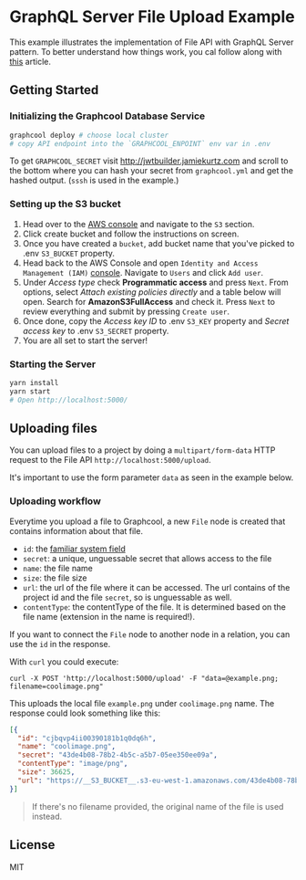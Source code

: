 # GraphQL Server File Upload Example

This example illustrates the implementation of File API with GraphQL Server pattern. To better understand how things work, you cal follow along with [this](https://medium.com/@maticzavadlal/graphcool-1-0-examples-series-file-api-3b16b4b8785f) article.

## Getting Started

### Initializing the Graphcool Database Service
```sh
graphcool deploy # choose local cluster
# copy API endpoint into the `GRAPHCOOL_ENPOINT` env var in .env
```

To get `GRAPHCOOL_SECRET` visit http://jwtbuilder.jamiekurtz.com and scroll to the bottom where you can hash your secret from `graphcool.yml` and get the hashed output. (`sssh` is used in the example.)

### Setting up the S3 bucket
1. Head over to the [AWS console](http://console.aws.amazon.com/) and navigate to the `S3` section.
2. Click create bucket and follow the instructions on screen.
3. Once you have created a `bucket`, add bucket name that you've picked to .env `S3_BUCKET` property.
4. Head back to the AWS Console and open `Identity and Access Management (IAM)` [console](https://console.aws.amazon.com/iam). Navigate to `Users` and click `Add user`.
5. Under _Access type_ check **Programmatic access** and press `Next`. From options, select _Attach existing policies directly_ and a table below will open. Search for **AmazonS3FullAccess** and check it. Press `Next` to review everything and submit by pressing `Create user`.
6. Once done, copy the _Access key ID_ to .env `S3_KEY` property and _Secret access key_ to .env `S3_SECRET` property.
7. You are all set to start the server!

### Starting the Server

```sh
yarn install
yarn start
# Open http://localhost:5000/
```

## Uploading files

You can upload files  to a project by doing a `multipart/form-data` HTTP request to the File API `http://localhost:5000/upload`.

It's important to use the form parameter `data` as seen in the example below.

### Uploading workflow

Everytime you upload a file to Graphcool, a new `File` node is created that contains information about that file.

* `id`: the [familiar system field](!alias-eiroozae8u#id-field)
* `secret`: a unique, unguessable secret that allows access to the file
* `name`: the file name
* `size`: the file size
* `url`: the url of the file where it can be accessed. The url contains of the project id and the file `secret`, so is unguessable as well.
* `contentType`: the contentType of the file. It is determined based on the file name (extension in the name is required!).

If you want to connect the `File` node to another node in a relation, you can use the `id` in the response.

With `curl` you could execute:

`curl -X POST 'http://localhost:5000/upload' -F "data=@example.png; filename=coolimage.png"`

This uploads the local file `example.png` under `coolimage.png` name. The response could look something like this:

```JSON
[{
  "id": "cjbqvp4ii00390181b1q0dq6h",
  "name": "coolimage.png",
  "secret": "43de4b08-78b2-4b5c-a5b7-05ee350ee09a",
  "contentType": "image/png",
  "size": 36625,
  "url": "https://__S3_BUCKET__.s3-eu-west-1.amazonaws.com/43de4b08-78b2-4b5c-a5b7-05ee350ee09a"
}]
```

> If there's no filename provided, the original name of the file is used instead.

## License
MIT

